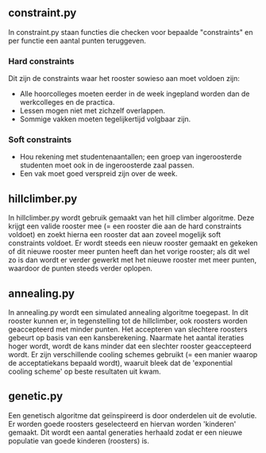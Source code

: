 ## constraint.py

In constraint.py staan functies die checken voor bepaalde "constraints" en per functie een aantal punten teruggeven.

### Hard constraints
Dit zijn de constraints waar het rooster sowieso aan moet voldoen zijn:
- Alle hoorcolleges moeten eerder in de week ingepland worden dan de werkcolleges en de practica.
- Lessen mogen niet met zichzelf overlappen.
- Sommige vakken moeten tegelijkertijd volgbaar zijn.

### Soft constraints
- Hou rekening met studentenaantallen; een groep van ingeroosterde studenten moet ook in de ingeroosterde zaal passen.
- Een vak moet goed verspreid zijn over de week.


## hillclimber.py

In hillclimber.py wordt gebruik gemaakt van het hill climber algoritme. Deze krijgt een valide rooster mee (= een rooster die aan de hard constraints voldoet) en zoekt hierna een rooster dat aan zoveel mogelijk soft constraints voldoet. Er wordt steeds een nieuw rooster gemaakt en gekeken of dit nieuwe rooster meer punten heeft dan het vorige rooster; als dit wel zo is dan wordt er verder gewerkt met het nieuwe rooster met meer punten, waardoor de punten steeds verder oplopen.

## annealing.py

In annealing.py wordt een simulated annealing algoritme toegepast. In dit rooster kunnen er, in tegenstelling tot de hillclimber, ook roosters worden geaccepteerd met minder punten. Het accepteren van slechtere roosters gebeurt op basis van een kansberekening. Naarmate het aantal iteraties hoger wordt, wordt de kans minder dat een slechter rooster geaccepteerd wordt. Er zijn verschillende cooling schemes gebruikt (= een manier waarop de acceptatiekans bepaald wordt), waaruit bleek dat de 'exponential cooling scheme' op beste resultaten uit kwam. 

## genetic.py

Een genetisch algoritme dat geïnspireerd is door onderdelen uit de evolutie. Er worden goede roosters geselecteerd en hiervan worden 'kinderen' gemaakt. Dit wordt een aantal generaties herhaald zodat er een nieuwe populatie van goede kinderen (roosters) is.
